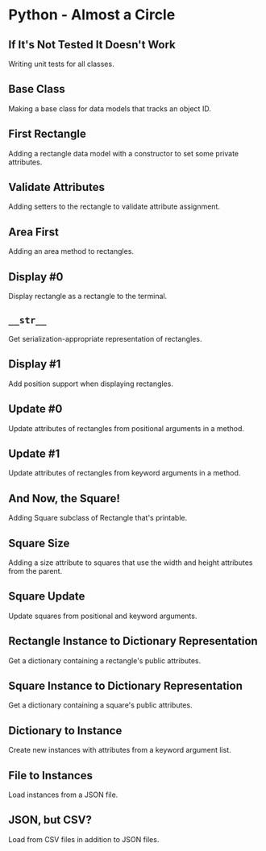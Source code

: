 # Python - Almost a Circle

## If It's Not Tested It Doesn't Work
Writing unit tests for all classes.

## Base Class
Making a base class for data models that tracks an object ID.

## First Rectangle
Adding a rectangle data model with a constructor to set some private attributes.

## Validate Attributes
Adding setters to the rectangle to validate attribute assignment.

## Area First
Adding an area method to rectangles.

## Display #0
Display rectangle as a rectangle to the terminal.

## `__str__`
Get serialization-appropriate representation of rectangles.

## Display #1
Add position support when displaying rectangles.

## Update #0
Update attributes of rectangles from positional arguments in a method.

## Update #1
Update attributes of rectangles from keyword arguments in a method.

## And Now, the Square!
Adding Square subclass of Rectangle that's printable.

## Square Size
Adding a size attribute to squares that use the width and height attributes from the parent.

## Square Update
Update squares from positional and keyword arguments.

## Rectangle Instance to Dictionary Representation
Get a dictionary containing a rectangle's public attributes.

## Square Instance to Dictionary Representation
Get a dictionary containing a square's public attributes.

## Dictionary to Instance
Create new instances with attributes from a keyword argument list.

## File to Instances
Load instances from a JSON file.

## JSON, but CSV?
Load from CSV files in addition to JSON files.
